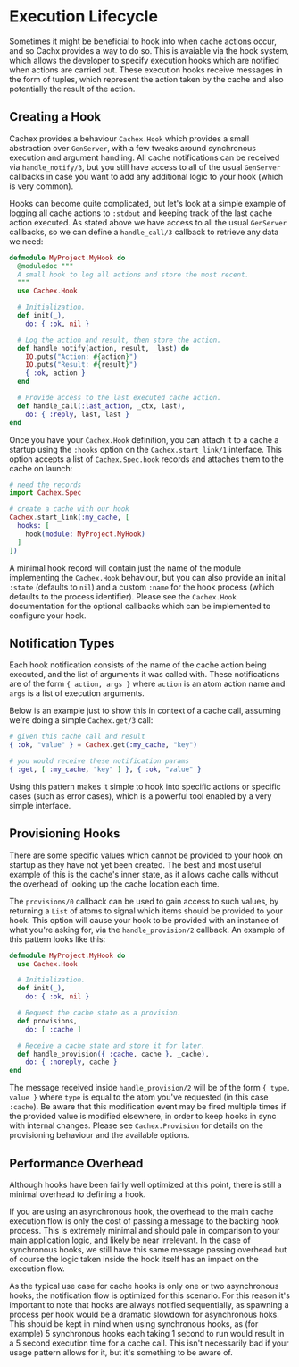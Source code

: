# Execution Lifecycle

Sometimes it might be beneficial to hook into when cache actions occur, and so Cachx provides a way to do so. This is avaiable via the hook system, which allows the developer to specify execution hooks which are notified when actions are carried out. These execution hooks receive messages in the form of tuples, which represent the action taken by the cache and also potentially the result of the action.

## Creating a Hook

Cachex provides a behaviour `Cachex.Hook` which provides a small abstraction over `GenServer`, with a few tweaks around synchronous execution and argument handling. All cache notifications can be received via `handle_notify/3`, but you still have access to all of the usual `GenServer` callbacks in case you want to add any additional logic to your hook (which is very common).

Hooks can become quite complicated, but let's look at a simple example of logging all cache actions to `:stdout` and keeping track of the last cache action executed. As stated above we have access to all the usual `GenServer` callbacks, so we can define a `handle_call/3` callback to retrieve any data we need:

```elixir
defmodule MyProject.MyHook do
  @moduledoc """
  A small hook to log all actions and store the most recent.
  """
  use Cachex.Hook

  # Initialization.
  def init(_),
    do: { :ok, nil }

  # Log the action and result, then store the action.
  def handle_notify(action, result, _last) do
    IO.puts("Action: #{action}")
    IO.puts("Result: #{result}")
    { :ok, action }
  end

  # Provide access to the last executed cache action.
  def handle_call(:last_action, _ctx, last),
    do: { :reply, last, last }
end
```

Once you have your `Cachex.Hook` definition, you can attach it to a cache a startup using the `:hooks` option on the `Cachex.start_link/1` interface. This option accepts a list of `Cachex.Spec.hook` records and attaches them to the cache on launch:

```elixir
# need the records
import Cachex.Spec

# create a cache with our hook
Cachex.start_link(:my_cache, [
  hooks: [
    hook(module: MyProject.MyHook)
  ]
])
```

A minimal hook record will contain just the name of the module implementing the `Cachex.Hook` behaviour, but you can also provide an initial `:state` (defaults to `nil`) and a custom `:name` for the hook process (which defaults to the process identifier). Please see the `Cachex.Hook` documentation for the optional callbacks which can be implemented to configure your hook.

## Notification Types

Each hook notification consists of the name of the cache action being executed, and the list of arguments it was called with. These notifications are of the form `{ action, args }` where `action` is an atom action name and `args` is a list of execution arguments.

Below is an example just to show this in context of a cache call, assuming we're doing a simple `Cachex.get/3` call:

```elixir
# given this cache call and result
{ :ok, "value" } = Cachex.get(:my_cache, "key")

# you would receive these notification params
{ :get, [ :my_cache, "key" ] }, { :ok, "value" }
```

Using this pattern makes it simple to hook into specific actions or specific cases (such as error cases), which is a powerful tool enabled by a very simple interface.

## Provisioning Hooks

There are some specific values which cannot be provided to your hook on startup as they have not yet been created. The best and most useful example of this is the cache's inner state, as it allows cache calls without the overhead of looking up the cache location each time.

The `provisions/0` callback can be used to gain access to such values, by returning a `List` of atoms to signal which items should be provided to your hook. This option will cause your hook to be provided with an instance of what you're asking for, via the `handle_provision/2` callback. An example of this pattern looks like this:

```elixir
defmodule MyProject.MyHook do
  use Cachex.Hook

  # Initialization.
  def init(_),
    do: { :ok, nil }

  # Request the cache state as a provision.
  def provisions,
    do: [ :cache ]

  # Receive a cache state and store it for later.
  def handle_provision({ :cache, cache }, _cache),
    do: { :noreply, cache }
end
```

The message received inside `handle_provision/2` will be of the form `{ type, value }` where `type` is equal to the atom you've requested (in this case `:cache`). Be aware that this modification event may be fired multiple times if the provided value is modified elsewhere, in order to keep hooks in sync with internal changes. Please see `Cachex.Provision` for details on the provisioning behaviour and the available options.

## Performance Overhead

Although hooks have been fairly well optimized at this point, there is still a minimal overhead to defining a hook.

If you are using an asynchronous hook, the overhead to the main cache execution flow is only the cost of passing a message to the backing hook process. This is extremely minimal and should pale in comparison to your main application logic, and likely be near irrelevant. In the case of synchronous hooks, we still have this same message passing overhead but of course the logic taken inside the hook itself has an impact on the execution flow.

As the typical use case for cache hooks is only one or two asynchronous hooks, the notification flow is optimized for this scenario. For this reason it's important to note that hooks are always notified sequentially, as spawning a process per hook would be a dramatic slowdown for asynchronous hoks. This should be kept in mind when using synchronous hooks, as (for example) 5 synchronous hooks each taking 1 second to run would result in a 5 second execution time for a cache call. This isn't necessarily bad if your usage pattern allows for it, but it's something to be aware of.

